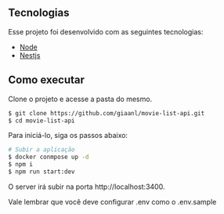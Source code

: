 ## Tecnologias

Esse projeto foi desenvolvido com as seguintes tecnologias:

- [Node](https://nodejs.org/en/)
- [Nestjs](https://nestjs.com)

## Como executar

Clone o projeto e acesse a pasta do mesmo.

```bash
$ git clone https://github.com/giaanl/movie-list-api.git
$ cd movie-list-api
```

Para iniciá-lo, siga os passos abaixo:

```bash
# Subir a aplicação
$ docker conmpose up -d
$ npm i
$ npm run start:dev
```

O server irá subir na porta http://localhost:3400.

Vale lembrar que você deve configurar .env como o .env.sample
